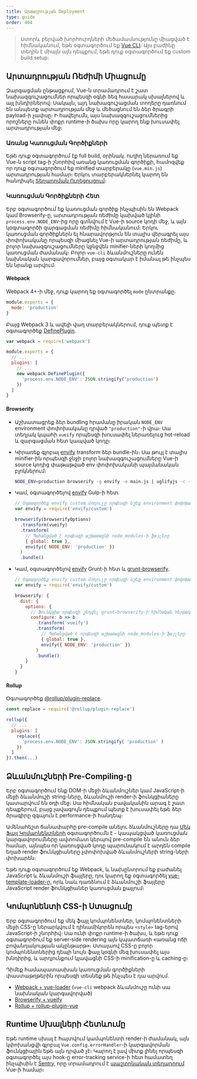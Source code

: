 ```yaml
---
title: Արտադրության Deployment
type: guide
order: 404
---
```


> Ստորև բերված խորհուրդների մեծամասնությունը միացված է հիմնականում, եթե օգտագործում եք [Vue CLI](https://cli.vuejs.org)։ Այս բաժինը տեղին է միայն այն դեպքում, եթե դուք օգտագործում եք custom build setup:

## Արտադրության Ռեժիմի Միացումը

Զարգացման ընթացքում, Vue-ն տրամադրում է շատ նախազգուշացումներ որպեսզի օգնի ձեզ հասարակ սխալներով և այլ խնդիրներով։ Սակայն, այդ նախագուշացման տողերը դառնում են անպետք արտադրության մեջ և մեծացնում են ձեր ծրագրի payload-ի չափսը։ Ի հավելումն, այս նախազգուշացումներից որոշները ունեն փոքր runtime-ի ծախս որը կարող ենք խուսափել արտադրության մեջ։

### Առանց Կառուցման Գործիքների

Եթե դուք օգտագործում էք full build, օրինակ․ ուղիղ ներառում եք Vue-ն script tag-ի շնորհիվ առանց կառուցման գործիքի, համոզվեք որ դուք օգտագործում եք minified տարբերակը (`vue.min.js`) արտադրության համար։ Երկու տարբերակներնել կարող են հանդիպել [Տեղադրման Ուղեցույցում](installation.html#Direct-lt-script-gt-Include)։

### Կառուցման Գործիքների Հետ

Երբ օգտագործում եք կառուցման գործիք ինչպիսին են Webpack կամ Browserify-ը, արտադրության ռեժիմը կախված կլինի `process.env.NODE_ENV`-ից որը գտնվում է Vue-ի source կոդի մեջ, և այն կօգտագործի զարգացման ռեժիմը հիմնականում։ Երկու կառուցման գործիքներն ել հնարավորթյուն են տալիս վերագրել այս փոփոխականը որպեսզի միացնել Vue-ի արտադրության ռեժիմը, և բոլոր նախազգուշացումները կջնջվեն minifier-ների կողմից կառուցման ժամանակ։ Բոլոր `vue-cli` ձևանմուշները ունեն նախնական կարգավորումներ, բայց օգտակար է իմանալ թե ինչպես են նրանք արվում։

#### Webpack

Webpack 4+-ի մեջ, դուք կարող եք օգտագործել `mode` ընտրանքը․

``` js
module.exports = {
  mode: 'production'
}
```

Բայց Webpack 3 և ավելի վաղ տարբերակներում, դուք պետք է օգտագործեք [DefinePlugin](https://webpack.js.org/plugins/define-plugin/)․

``` js
var webpack = require('webpack')

module.exports = {
  // ...
  plugins: [
    // ...
    new webpack.DefinePlugin({
      'process.env.NODE_ENV': JSON.stringify('production')
    })
  ]
}
```

#### Browserify

- Աշխատացրեք ձեր bundling հրամանը իրական `NODE_ENV` environment փոփոխականը դրված `"production"`-ի վրա։ Սա տեղյակ կպահի `vueify` որպեսզի խուսափել ներառելուց hot-reload և զարգացման հետ կապված կոդը։

- Կիրառեք գլոբալ [envify](https://github.com/hughsk/envify) transform ձեր bundle-ին։ Սա թույլ է տալիս minifier-ին որպեսզի ջնջի բոլոր նախազգուշացումները Vue-ի source կոդից փաթաթված env փոփոխականի պայմանական բլոկներում։

  ``` bash
  NODE_ENV=production browserify -g envify -e main.js | uglifyjs -c -m > build.js
  ```

- Կամ, օգտագործելով [envify](https://github.com/hughsk/envify) Gulp-ի հետ.

  ``` js
  // Օգտագործեք envify custom մոդուլը որպեսզի նշեք environment փոփոխականները
  var envify = require('envify/custom')

  browserify(browserifyOptions)
    .transform(vueify)
    .transform(
      // Պահանջված է որպեսզի աշխատացնի node_modules-ի ֆայլերը
      { global: true },
      envify({ NODE_ENV: 'production' })
    )
    .bundle()
  ```

- Կամ, օգտագործելով [envify](https://github.com/hughsk/envify) Grunt-ի հետ և [grunt-browserify](https://github.com/jmreidy/grunt-browserify)․

  ``` js
  // Օգտագործեք envify custom մոդուլը որպեսզի նշեք environment փոփոխականները
  var envify = require('envify/custom')

  browserify: {
    dist: {
      options: {
        // Ֆունկցիա որպեսզի շեղվել grunt-browserify-ի հիմնական հերթականությունից
        configure: b => b
          .transform('vueify')
          .transform(
            // Պահանջված է որպեսզի աշխատացնի node_modules-ի ֆայլերը
            { global: true },
            envify({ NODE_ENV: 'production' })
          )
          .bundle()
      }
    }
  }
  ```

#### Rollup

Օգտագործեք [@rollup/plugin-replace](https://github.com/rollup/plugins/tree/master/packages/replace)․

``` js
const replace = require('@rollup/plugin-replace')

rollup({
  // ...
  plugins: [
    replace({
      'process.env.NODE_ENV': JSON.stringify( 'production' )
    })
  ]
}).then(...)
```

## Ձևանմուշների Pre-Compiling-ը

Երբ օգտագործում ենք DOM-ի մեջի ձևանմուշներ կամ JavaScript-ի մեջի ձևանմուշի string-ները, ձևանմուշի render-ի ֆունկցիաները կատարվում են օդի մեջ։ Սա հիմնական բավականին արագ է շատ դեպքերում, բայց լավագույն դեպքում պետք է խուսափել եթե ձեր ծրագիրը զգայուն է performance-ի հանդեպ։

Ամենահեշտ ճանափարհը pre-compile անելու ձևանմուշները դա [Մեկ Ֆայլ Կոմպոնենտների](single-file-components.html) օգտագործումն է - կապակցված կառուցման կարգավորումները ավտոմատ կերպով pre-compile են անուն ձեր համար, այնպես որ կառուցված կոդը պարունակում է արդեն compile եղած render ֆունկցիաները չփոփոխված ձևանմուշների string-ների փոխարեն։

Եթե դուք օգտագործում եք Webpack, և նախընտրում եք բաժանել JavaScript և ձևանմուշի ֆայլերը, դու կարող եք օգտագործել [vue-template-loader-ը](https://github.com/ktsn/vue-template-loader), որև նաև դառձնում է ձևանմուշի ֆայլերը JavaScript render ֆունկցիաներ կառուցման քայլում։ 

## Կոմպոնենտի CSS-ի Ստացումը

Երբ օգտագործում եք մեկ ֆայլ կոմպոնենտներ, կոմպոնենտների մեջի CSS-ը ներարկվում է դինամիկորեն որպես `<style>` tag-երով JavaScript-ի շնորհիվ։ Սա ունի փոքր runtime-ի ծախս, և եթե դուք օգտագործում եք server-side rendering այն կպատճառի «առանց ոճի բովանդակության ակընթարթ»։ Ստալաով CSS-ը բոլոր կոմպոնենտներից դեպի նույն ֆայլ կօգնի մեզ խուսափել այս խնդիրից, և արդյունքում կլավացնի CSS-ի minification-ը և caching-ը։ 

Դիմեք համապատասխան կառուցման գործիքների փաստաթղթերին որպեսզի տեսնեք թե ինչպես է դա արվում․

- [Webpack + vue-loader](https://vue-loader.vuejs.org/en/configurations/extract-css.html) (`vue-cli` webpack ձևանմուշը ունի սա նախնական կարգավորված)
- [Browserify + vueify](https://github.com/vuejs/vueify#css-extraction)
- [Rollup + rollup-plugin-vue](https://vuejs.github.io/rollup-plugin-vue/#/en/2.3/?id=custom-handler)

## Runtime Սխալների Հետևումը

Եթե runtime սխալ է հայտվում կամպոնենտի render-ի ժամանակ, այն կփոխանցվի գլոբալ `Vue.config.errorHandler`-ի կարգավորման ֆունկցիային եթե այն դրված չէ։ Կարող է լավ միտք լինել որպեսզի օգտագործել այս hook-ը error-tracking service-ի հետ համատեղ ինչպիսին է [Sentry](https://sentry.io), որը տրամադրում է [պաշտոնական տեղադրում](https://sentry.io/for/vue/) Vue-ի համար։